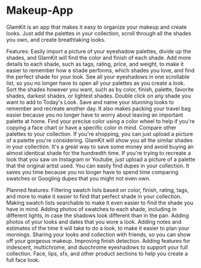 # Makeup-App
GlamKit is an app that makes it easy to organize your makeup and create looks. Just add the palettes in your collection, scroll through all the shades you own, and create breathtaking looks.

Features:
Easily import a picture of your eyeshadow palettes, divide up the shades, and GlamKit will find the color and finish of each shade.
Add more details to each shade, such as tags, rating, price, and weight, to make it easier to remember how a shade performs, which shades you love, and find the perfect shade for your look.
See all your eyeshadows in one scrollable list, so you no longer have to open all your palettes as you create a look.
Sort the shades however you want, such as by color, finish, palette, favorite shades, darkest shades, or lightest shades.
Double click on any shade you want to add to Today's Look.
Save and name your stunning looks to remember and recreate another day. It also makes packing your travel bag easier because you no longer have to worry about leaving an important palette at home.
Find your precise color using a color wheel to help if you're copying a face chart or have a specific color in mind.
Compare other palettes to your collection.
If you're shopping, you can just upload a picture of a palette you're considering. GlamKit will show you all the similar shades in your collection. It's a great way to save some money and avoid buying an almost identical shade for the hundredth time.
If you're trying to recreate a look that you saw on Instagram or Youtube, just upload a picture of a palette that the original artist used. You can easily find dupes in your collection. It saves you time because you no longer have to spend time comparing swatches or Googling dupes that you might not even own.

Planned features:
Filtering swatch lists based on color, finish, rating, tags, and more to make it easier to find that perfect shade in your collection.
Making swatch lists searchable to make it even easier to find the shade you have in mind.
Adding photos of swatches to each shade, including in different lights, in case the shadows look different than in the pan.
Adding photos of your looks and dates that you wore a look.
Adding notes and estimates of the time it will take to do a look, to make it easier to plan your mornings.
Sharing your looks and collection with friends, so you can show off your gorgeous makeup.
Improving finish detection.
Adding features for iridescent, multichrome, and duochrome eyeshadows to support your full collection.
Face, lips, sfx, and other product sections to help you create a full face look.